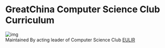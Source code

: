 # GreatChina Computer Science Club Curriculum
![img](http://img0.ph.126.net/QuPaG1gLjMP7ZVhIByO0PA==/6597758060937726792.jpg)  
Maintained By acting leader of Computer Science Club [EULIR](https://github.com/eulir)
